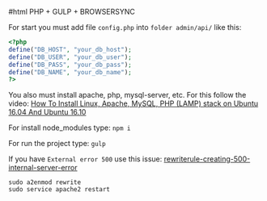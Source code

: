 #html
PHP + GULP + BROWSERSYNC

For start you must add file `config.php` into `folder admin/api/` like this:
```php
<?php
define("DB_HOST", "your_db_host");
define("DB_USER", "your_db_user");
define("DB_PASS", "your_db_pass");
define("DB_NAME", "your_db_name");
?>
```

You also must install apache, php, mysql-server, etc. For this follow the video:
[How To Install Linux, Apache, MySQL, PHP (LAMP) stack on Ubuntu 16.04 And Ubuntu 16.10](https://youtu.be/AQPoVHPboiA)

For install node_modules type:
`npm i`

For run the project type:
`gulp`

If you have `External error 500` use this issue:
[rewriterule-creating-500-internal-server-error](https://stackoverflow.com/questions/17107940/rewriterule-creating-500-internal-server-error)
```
sudo a2enmod rewrite
sudo service apache2 restart
```

